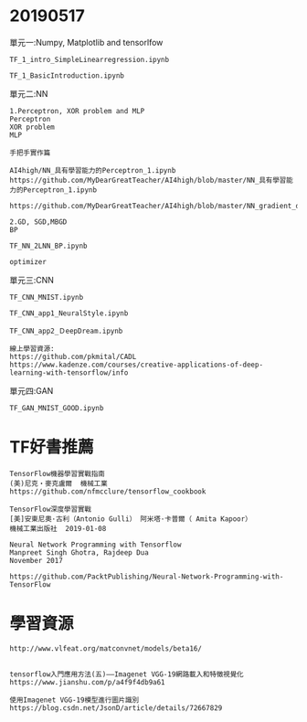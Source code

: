 # 20190517

單元一:Numpy, Matplotlib and tensorlfow
```
TF_1_intro_SimpleLinearregression.ipynb
```
```
TF_1_BasicIntroduction.ipynb
```
單元二:NN
```
1.Perceptron, XOR problem and MLP
Perceptron
XOR problem
MLP

手把手實作篇
```
```
AI4high/NN_具有學習能力的Perceptron_1.ipynb
https://github.com/MyDearGreatTeacher/AI4high/blob/master/NN_具有學習能力的Perceptron_1.ipynb
```
```
https://github.com/MyDearGreatTeacher/AI4high/blob/master/NN_gradient_descent.ipynb
```
```
2.GD, SGD,MBGD
BP

TF_NN_2LNN_BP.ipynb

optimizer
```
單元三:CNN
```
TF_CNN_MNIST.ipynb	
```
```
TF_CNN_app1_NeuralStyle.ipynb	
```
```
TF_CNN_app2_ＤeepDream.ipynb	
```
```
線上學習資源:
https://github.com/pkmital/CADL
https://www.kadenze.com/courses/creative-applications-of-deep-learning-with-tensorflow/info
```
單元四:GAN
```
TF_GAN_MNIST_GOOD.ipynb
```

# TF好書推薦
```
TensorFlow機器學習實戰指南
(美)尼克‧麥克盧爾  機械工業
https://github.com/nfmcclure/tensorflow_cookbook
```

```
TensorFlow深度學習實戰 
[美]安東尼奧·古利（Antonio Gulli） 阿米塔·卡普爾（ Amita Kapoor）
機械工業出版社  2019-01-08
```
```
Neural Network Programming with Tensorflow
Manpreet Singh Ghotra, Rajdeep Dua
November 2017

https://github.com/PacktPublishing/Neural-Network-Programming-with-TensorFlow
```

# 學習資源

```
http://www.vlfeat.org/matconvnet/models/beta16/


tensorflow入門應用方法(五)——Imagenet VGG-19網路載入和特徵視覺化
https://www.jianshu.com/p/a4f9f4db9a61
```

```
使用Imagenet VGG-19模型進行圖片識別
https://blog.csdn.net/JsonD/article/details/72667829

```
